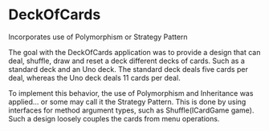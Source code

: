 # DeckOfCards
Incorporates use of Polymorphism or Strategy Pattern

The goal with the DeckOfCards application was to provide a design that can deal, shuffle, draw and reset a deck different decks of cards. Such as a standard deck and an Uno deck. The standard deck deals five cards per deal, whereas the Uno deck deals 11 cards per deal. 

To implement this behavior, the use of Polymorphism and Inheritance was applied... or some may call it the Strategy Pattern. This is done by using interfaces for method argument types, such as Shuffle(ICardGame game). Such a design loosely couples the cards from menu operations. 
